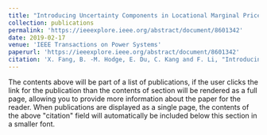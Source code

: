 ```yaml
---
title: "Introducing Uncertainty Components in Locational Marginal Prices for Pricing Wind Power and Load Uncertainties"
collection: publications
permalink: 'https://ieeexplore.ieee.org/abstract/document/8601342'
date: 2019-02-17
venue: 'IEEE Transactions on Power Systems'
paperurl: 'https://ieeexplore.ieee.org/abstract/document/8601342'
citation: 'X. Fang, B. -M. Hodge, E. Du, C. Kang and F. Li, "Introducing Uncertainty Components in Locational Marginal Prices for Pricing Wind Power and Load Uncertainties," in IEEE Transactions on Power Systems, vol. 34, no. 3, pp. 2013-2024, May 2019, doi: 10.1109/TPWRS.2018.2881131.'
---
```


The contents above will be part of a list of publications, if the user clicks the link for the publication than the contents of section will be rendered as a full page, allowing you to provide more information about the paper for the reader. When publications are displayed as a single page, the contents of the above "citation" field will automatically be included below this section in a smaller font.
